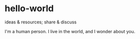 # hello-world
ideas &amp; resources; share &amp; discuss

I'm a human person. I live in the world, and I wonder about you.
